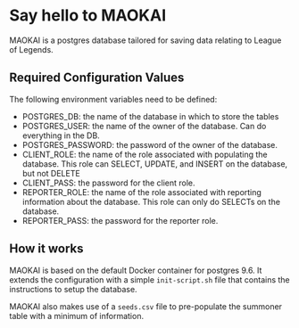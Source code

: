 # Say hello to MAOKAI
MAOKAI is a postgres database tailored for saving data relating to League of Legends.

## Required Configuration Values
The following environment variables need to be defined:
- POSTGRES_DB: the name of the database in which to store the tables
- POSTGRES_USER: the name of the owner of the database. Can do everything in the DB.
- POSTGRES_PASSWORD: the password of the owner of the database.
- CLIENT_ROLE: the name of the role associated with populating the database. This role can SELECT, UPDATE, and INSERT on the database, but not DELETE
- CLIENT_PASS: the password for the client role.
- REPORTER_ROLE: the name of the role associated with reporting information about the database. This role can only do SELECTs on the database.
- REPORTER_PASS: the password for the reporter role.

## How it works
MAOKAI is based on the default Docker container for postgres 9.6. It extends the configuration with a simple `init-script.sh` file that contains the instructions to setup the database.

MAOKAI also makes use of a `seeds.csv` file to pre-populate the summoner table with a minimum of information.
